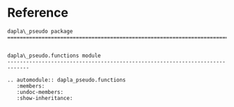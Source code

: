 # Reference

<!--
The content of the {eval-rst} block below is generated by the command:
poetry run sphinx-apidoc -T -f -t ./docs/templates -o ./docs ./src
from the root directory.

You need to rerun the command when python files are added, deleted or renamed.
Copy the content from the generated
dapla_pseudo.rst file to the {eval-rst} block below and
delete the .rst file afterwards.
-->

```{eval-rst}
dapla\_pseudo package
=============================================================================


dapla\_pseudo.functions module
-----------------------------------------------------------------------------

.. automodule:: dapla_pseudo.functions
   :members:
   :undoc-members:
   :show-inheritance:
```
